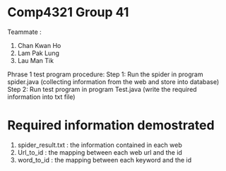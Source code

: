 # Comp4321 Group 41
Teammate : 
1. Chan Kwan Ho
2. Lam Pak Lung
3. Lau Man Tik

Phrase 1 test program procedure:
Step 1: Run the spider in program spider.java
        (collecting information from the web and store into database)
Step 2: Run test program in program Test.java
        (write the required information into txt file)

# Required information demostrated
1. spider_result.txt : the information contained in each web
2. Url_to_id : the mapping between each web url and the id
3. word_to_id : the mapping between each keyword and the id
